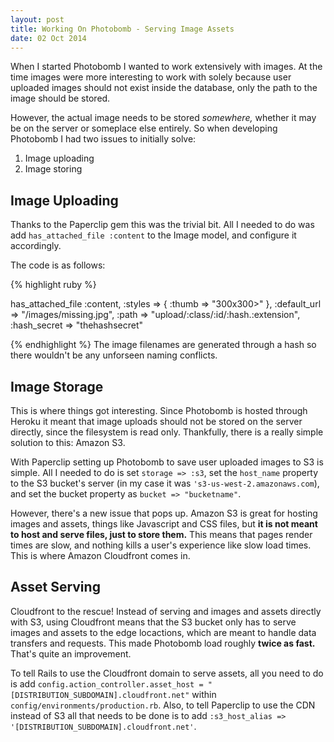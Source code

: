 ```yaml
---
layout: post
title: Working On Photobomb - Serving Image Assets
date: 02 Oct 2014
---
```



When I started Photobomb I wanted to work extensively with images. At the time images were more interesting to work with solely because user uploaded images should not exist inside the database, only the path to the image should be stored. 

However, the actual image needs to be stored *somewhere,*  whether it may be on the server or someplace else entirely. So when developing Photobomb I had two issues to initially solve:

1. Image uploading
2. Image storing

Image Uploading
---------------

Thanks to the Paperclip gem this was the trivial bit. All I needed to do was add `has_attached_file :content` to the Image model, and configure it accordingly.

The code is as follows:

{% highlight ruby %}

has_attached_file :content,
 :styles => { :thumb => "300x300>" }, :default_url => "/images/missing.jpg", 
 :path => "upload/:class/:id/:hash.:extension",
 :hash_secret => "thehashsecret"

{% endhighlight %}
The image filenames are generated through a hash so there wouldn't be any unforseen naming conflicts.

Image Storage
-------------

This is where things got interesting. Since Photobomb is hosted through Heroku it meant that image uploads should not be stored on the server directly, since the filesystem is read only. Thankfully, there is a really simple solution to this: Amazon S3.

With Paperclip setting up Photobomb to save user uploaded images to S3 is simple. All I needed to do is set `storage => :s3`,  set the `host_name` property to the S3 bucket's server (in my case it was `'s3-us-west-2.amazonaws.com`), and set the bucket property as `bucket => "bucketname"`.

However, there's a new issue that pops up. Amazon S3 is great for hosting images and assets, things like Javascript and CSS files, but **it is not meant to host and serve files, just to store them.** This means that pages render times are slow, and nothing kills a user's experience like slow load times. This is where Amazon Cloudfront comes in.

Asset Serving
-------------

Cloudfront to the rescue! Instead of serving and images and assets directly with S3, using Cloudfront means that the S3 bucket only has to serve images and assets to the edge locactions, which are meant to handle data transfers and requests. This made Photobomb load roughly **twice as fast.** That's quite an improvement. 

To tell Rails to use the Cloudfront domain to serve assets, all you need to do is add `config.action_controller.asset_host = "[DISTRIBUTION_SUBDOMAIN].cloudfront.net"` within `config/environments/production.rb`. Also, to tell Paperclip to use the CDN instead of S3 all that needs to be done is to add `:s3_host_alias => '[DISTRIBUTION_SUBDOMAIN].cloudfront.net'`.